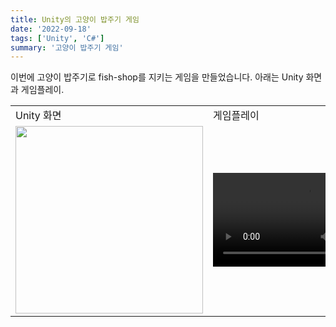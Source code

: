 ```yaml
---
title: Unity의 고양이 밥주기 게임
date: '2022-09-18'
tags: ['Unity', 'C#']
summary: '고양이 밥주기 게임'
---
```


이번에 고양이 밥주기로 fish-shop를 지키는 게임을 만들었습니다. 아래는 Unity 화면과 게임플레이.

<table>
    <tr>
        <td>Unity 화면 </td>
        <td>게임플레이 </td>
    </tr>
    <tr>
        <td><img src="/static/images/Sparta/unity-dogvscat.png" alt width="300"/></td>
        <td>
        <video controls="controls">
        <source src="/static/images/Sparta/unity-dogvscat-Opt.mp4" type="video/mp4"/></video>
        </td>
    </tr> 
</table>
<ReactPlayer controls url="/static/images/Sparta/unity-dogvscat-Opt.mp4" />